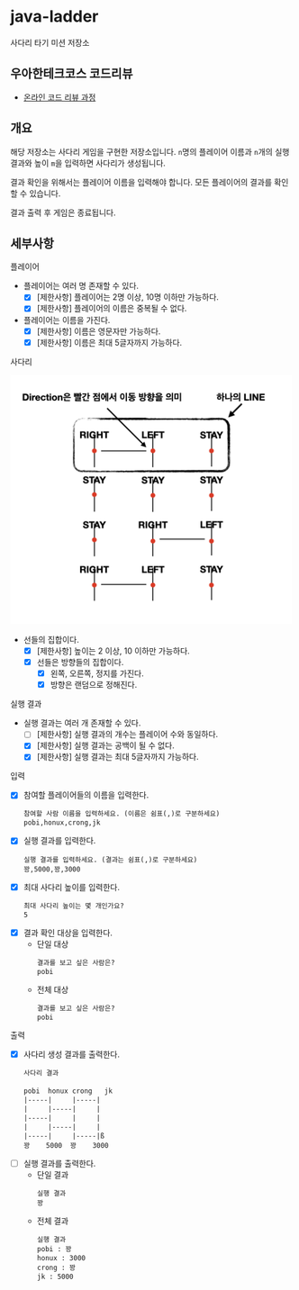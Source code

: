 # java-ladder

사다리 타기 미션 저장소

## 우아한테크코스 코드리뷰

- [온라인 코드 리뷰 과정](https://github.com/woowacourse/woowacourse-docs/blob/master/maincourse/README.md)

## 개요

해당 저장소는 사다리 게임을 구현한 저장소입니다. `n`명의 플레이어 이름과 `n`개의 실행 결과와 높이 `m`을 입력하면 사다리가 생성됩니다.

결과 확인을 위해서는 플레이어 이름을 입력해야 합니다. 모든 플레이어의 결과를 확인할 수 있습니다.

결과 출력 후 게임은 종료됩니다.

## 세부사항

플레이어

- 플레이어는 여러 명 존재할 수 있다.
    - [x] [제한사항] 플레이어는 2명 이상, 10명 이하만 가능하다.
    - [x] [제한사항] 플레이어의 이름은 중복될 수 없다.
- 플레이어는 이름을 가진다.
    - [x] [제한사항] 이름은 영문자만 가능하다.
    - [x] [제한사항] 이름은 최대 5글자까지 가능하다.

사다리

<img width="500" src="./static/ladder.png">

- 선들의 집합이다.
    - [x] [제한사항] 높이는 2 이상, 10 이하만 가능하다.
    - [x] 선들은 방향들의 집합이다.
        - [x] 왼쪽, 오른쪽, 정지를 가진다.
        - [x] 방향은 랜덤으로 정해진다.

실행 결과

- 실행 결과는 여러 개 존재할 수 있다.
    - [ ] [제한사항] 실행 결과의 개수는 플레이어 수와 동일하다.
    - [x] [제한사항] 실행 결과는 공백이 될 수 없다.
    - [x] [제한사항] 실행 결과는 최대 5글자까지 가능하다.

입력

- [x] 참여할 플레이어들의 이름을 입력한다.
  ```text
  참여할 사람 이름을 입력하세요. (이름은 쉼표(,)로 구분하세요)
  pobi,honux,crong,jk
  ```
- [x] 실행 결과를 입력한다.
  ```text
  실행 결과를 입력하세요. (결과는 쉼표(,)로 구분하세요)
  꽝,5000,꽝,3000
  ```
- [x] 최대 사다리 높이를 입력한다.
  ```text
  최대 사다리 높이는 몇 개인가요?
  5
  ```
- [x] 결과 확인 대상을 입력한다.
    - 단일 대상
      ```text
      결과를 보고 싶은 사람은?
      pobi
      ```
    - 전체 대상
      ```text
      결과를 보고 싶은 사람은?
      pobi
      ```

출력

- [x] 사다리 생성 결과를 출력한다.
  ```text
  사다리 결과
  
  pobi  honux crong   jk
  |-----|     |-----|
  |     |-----|     |
  |-----|     |     |
  |     |-----|     |
  |-----|     |-----|ß
  꽝    5000  꽝    3000
  ```
- [ ] 실행 결과를 출력한다.
    - 단일 결과
      ```text
      실행 결과
      꽝
      ```
    - 전체 결과
      ```text
      실행 결과
      pobi : 꽝
      honux : 3000
      crong : 꽝
      jk : 5000
      ```

